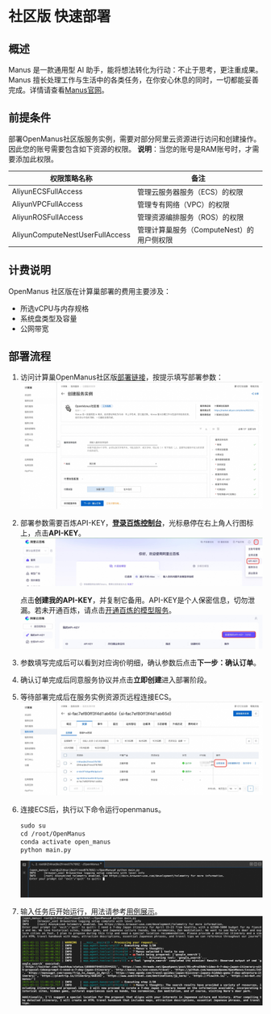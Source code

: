 # 社区版 快速部署

## 概述

Manus 是一款通用型 AI 助手，能将想法转化为行动：不止于思考，更注重成果。Manus 擅长处理工作与生活中的各类任务，在你安心休息的同时，一切都能妥善完成。详情请查看[Manus官网](https://manus.im/)。

## 前提条件

部署OpenManus社区版服务实例，需要对部分阿里云资源进行访问和创建操作。因此您的账号需要包含如下资源的权限。
**说明**：当您的账号是RAM账号时，才需要添加此权限。

| 权限策略名称                          | 备注                         |
|---------------------------------|----------------------------|
| AliyunECSFullAccess             | 管理云服务器服务（ECS）的权限           |
| AliyunVPCFullAccess             | 管理专有网络（VPC）的权限             |
| AliyunROSFullAccess             | 管理资源编排服务（ROS）的权限           |
| AliyunComputeNestUserFullAccess | 管理计算巢服务（ComputeNest）的用户侧权限 |

## 计费说明

OpenManus 社区版在计算巢部署的费用主要涉及：

- 所选vCPU与内存规格
- 系统盘类型及容量
- 公网带宽

## 部署流程

1. 访问计算巢OpenManus社区版[部署链接](https://computenest.console.aliyun.com/service/instance/create/cn-hangzhou?type=user&ServiceName=OpenManus%E7%A4%BE%E5%8C%BA%E7%89%88)，按提示填写部署参数：
   ![image.png](1.jpg)

2. 部署参数需要百炼API-KEY，**[登录百炼控制台](https://bailian.console.aliyun.com/)**，光标悬停在右上角人行图标上，点击**API-KEY**。
    ![](bailian_1.jpg)

    点击**创建我的API-KEY**，并复制它备用。API-KEY是个人保密信息，切勿泄漏。若未开通百炼，请点击[开通百炼的模型服务](https://help.aliyun.com/zh/model-studio/getting-started/first-api-call-to-qwen?spm=a2c4g.11186623.help-menu-2400256.d_0_1_0.5a06b0a8lg5WY2#5058e161041ps)。
    ![](bailian_2.jpg)

3. 参数填写完成后可以看到对应询价明细，确认参数后点击**下一步：确认订单**。

4. 确认订单完成后同意服务协议并点击**立即创建**进入部署阶段。

5. 等待部署完成后在服务实例资源页远程连接ECS。
   ![image.png](2.jpg)

6. 连接ECS后，执行以下命令运行openmanus。
   ```shell
   sudo su
   cd /root/OpenManus
   conda activate open_manus
   python main.py
   ```
   ![image.png](3.jpg)

7. 输入任务后开始运行，用法请参考[用例展示](https://manus.im/usecases)。
    ![image.png](4.jpg)
